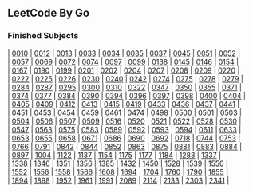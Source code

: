 ## LeetCode By Go

### Finished Subjects

| [0010](https://github.com/Harpsichord1207/GoLeetCode/blob/main/subs/10.go) | [0012](https://github.com/Harpsichord1207/GoLeetCode/blob/main/subs/12.go) | [0013](https://github.com/Harpsichord1207/GoLeetCode/blob/main/subs/13.go) | [0033](https://github.com/Harpsichord1207/GoLeetCode/blob/main/subs/33.go) | [0034](https://github.com/Harpsichord1207/GoLeetCode/blob/main/subs/34.go) | [0035](https://github.com/Harpsichord1207/GoLeetCode/blob/main/subs/35.go) | [0037](https://github.com/Harpsichord1207/GoLeetCode/blob/main/subs/37.go) | [0045](https://github.com/Harpsichord1207/GoLeetCode/blob/main/subs/45.go) | [0051](https://github.com/Harpsichord1207/GoLeetCode/blob/main/subs/51.go) | [0052](https://github.com/Harpsichord1207/GoLeetCode/blob/main/subs/52.go) |  
| [0057](https://github.com/Harpsichord1207/GoLeetCode/blob/main/subs/57.go) | [0069](https://github.com/Harpsichord1207/GoLeetCode/blob/main/subs/69.go) | [0072](https://github.com/Harpsichord1207/GoLeetCode/blob/main/subs/72.go) | [0074](https://github.com/Harpsichord1207/GoLeetCode/blob/main/subs/74.go) | [0097](https://github.com/Harpsichord1207/GoLeetCode/blob/main/subs/97.go) | [0099](https://github.com/Harpsichord1207/GoLeetCode/blob/main/subs/99.go) | [0138](https://github.com/Harpsichord1207/GoLeetCode/blob/main/subs/138.go) | [0145](https://github.com/Harpsichord1207/GoLeetCode/blob/main/subs/145.go) | [0146](https://github.com/Harpsichord1207/GoLeetCode/blob/main/subs/146.go) | [0154](https://github.com/Harpsichord1207/GoLeetCode/blob/main/subs/154.go) |  
| [0167](https://github.com/Harpsichord1207/GoLeetCode/blob/main/subs/167.go) | [0190](https://github.com/Harpsichord1207/GoLeetCode/blob/main/subs/190.go) | [0199](https://github.com/Harpsichord1207/GoLeetCode/blob/main/subs/199.go) | [0201](https://github.com/Harpsichord1207/GoLeetCode/blob/main/subs/201.go) | [0202](https://github.com/Harpsichord1207/GoLeetCode/blob/main/subs/202.go) | [0204](https://github.com/Harpsichord1207/GoLeetCode/blob/main/subs/204.go) | [0207](https://github.com/Harpsichord1207/GoLeetCode/blob/main/subs/207.go) | [0208](https://github.com/Harpsichord1207/GoLeetCode/blob/main/subs/208.go) | [0209](https://github.com/Harpsichord1207/GoLeetCode/blob/main/subs/209.go) | [0220](https://github.com/Harpsichord1207/GoLeetCode/blob/main/subs/220.go) |  
| [0222](https://github.com/Harpsichord1207/GoLeetCode/blob/main/subs/222.go) | [0225](https://github.com/Harpsichord1207/GoLeetCode/blob/main/subs/225.go) | [0226](https://github.com/Harpsichord1207/GoLeetCode/blob/main/subs/226.go) | [0230](https://github.com/Harpsichord1207/GoLeetCode/blob/main/subs/230.go) | [0240](https://github.com/Harpsichord1207/GoLeetCode/blob/main/subs/240.go) | [0242](https://github.com/Harpsichord1207/GoLeetCode/blob/main/subs/242.go) | [0274](https://github.com/Harpsichord1207/GoLeetCode/blob/main/subs/274.go) | [0275](https://github.com/Harpsichord1207/GoLeetCode/blob/main/subs/275.go) | [0278](https://github.com/Harpsichord1207/GoLeetCode/blob/main/subs/278.go) | [0279](https://github.com/Harpsichord1207/GoLeetCode/blob/main/subs/279.go) |  
| [0284](https://github.com/Harpsichord1207/GoLeetCode/blob/main/subs/284.go) | [0287](https://github.com/Harpsichord1207/GoLeetCode/blob/main/subs/287.go) | [0295](https://github.com/Harpsichord1207/GoLeetCode/blob/main/subs/295.go) | [0300](https://github.com/Harpsichord1207/GoLeetCode/blob/main/subs/300.go) | [0310](https://github.com/Harpsichord1207/GoLeetCode/blob/main/subs/310.go) | [0322](https://github.com/Harpsichord1207/GoLeetCode/blob/main/subs/322.go) | [0347](https://github.com/Harpsichord1207/GoLeetCode/blob/main/subs/347.go) | [0350](https://github.com/Harpsichord1207/GoLeetCode/blob/main/subs/350.go) | [0355](https://github.com/Harpsichord1207/GoLeetCode/blob/main/subs/355.go) | [0371](https://github.com/Harpsichord1207/GoLeetCode/blob/main/subs/371.go) |  
| [0374](https://github.com/Harpsichord1207/GoLeetCode/blob/main/subs/374.go) | [0377](https://github.com/Harpsichord1207/GoLeetCode/blob/main/subs/377.go) | [0384](https://github.com/Harpsichord1207/GoLeetCode/blob/main/subs/384.go) | [0390](https://github.com/Harpsichord1207/GoLeetCode/blob/main/subs/390.go) | [0394](https://github.com/Harpsichord1207/GoLeetCode/blob/main/subs/394.go) | [0396](https://github.com/Harpsichord1207/GoLeetCode/blob/main/subs/396.go) | [0397](https://github.com/Harpsichord1207/GoLeetCode/blob/main/subs/397.go) | [0398](https://github.com/Harpsichord1207/GoLeetCode/blob/main/subs/398.go) | [0400](https://github.com/Harpsichord1207/GoLeetCode/blob/main/subs/400.go) | [0404](https://github.com/Harpsichord1207/GoLeetCode/blob/main/subs/404.go) |  
| [0405](https://github.com/Harpsichord1207/GoLeetCode/blob/main/subs/405.go) | [0409](https://github.com/Harpsichord1207/GoLeetCode/blob/main/subs/409.go) | [0412](https://github.com/Harpsichord1207/GoLeetCode/blob/main/subs/412.go) | [0413](https://github.com/Harpsichord1207/GoLeetCode/blob/main/subs/413.go) | [0415](https://github.com/Harpsichord1207/GoLeetCode/blob/main/subs/415.go) | [0419](https://github.com/Harpsichord1207/GoLeetCode/blob/main/subs/419.go) | [0433](https://github.com/Harpsichord1207/GoLeetCode/blob/main/subs/433.go) | [0436](https://github.com/Harpsichord1207/GoLeetCode/blob/main/subs/436.go) | [0437](https://github.com/Harpsichord1207/GoLeetCode/blob/main/subs/437.go) | [0441](https://github.com/Harpsichord1207/GoLeetCode/blob/main/subs/441.go) |  
| [0451](https://github.com/Harpsichord1207/GoLeetCode/blob/main/subs/451.go) | [0453](https://github.com/Harpsichord1207/GoLeetCode/blob/main/subs/453.go) | [0454](https://github.com/Harpsichord1207/GoLeetCode/blob/main/subs/454.go) | [0459](https://github.com/Harpsichord1207/GoLeetCode/blob/main/subs/459.go) | [0461](https://github.com/Harpsichord1207/GoLeetCode/blob/main/subs/461.go) | [0474](https://github.com/Harpsichord1207/GoLeetCode/blob/main/subs/474.go) | [0498](https://github.com/Harpsichord1207/GoLeetCode/blob/main/subs/498.go) | [0500](https://github.com/Harpsichord1207/GoLeetCode/blob/main/subs/500.go) | [0501](https://github.com/Harpsichord1207/GoLeetCode/blob/main/subs/501.go) | [0503](https://github.com/Harpsichord1207/GoLeetCode/blob/main/subs/503.go) |  
| [0504](https://github.com/Harpsichord1207/GoLeetCode/blob/main/subs/504.go) | [0506](https://github.com/Harpsichord1207/GoLeetCode/blob/main/subs/506.go) | [0507](https://github.com/Harpsichord1207/GoLeetCode/blob/main/subs/507.go) | [0509](https://github.com/Harpsichord1207/GoLeetCode/blob/main/subs/509.go) | [0516](https://github.com/Harpsichord1207/GoLeetCode/blob/main/subs/516.go) | [0520](https://github.com/Harpsichord1207/GoLeetCode/blob/main/subs/520.go) | [0521](https://github.com/Harpsichord1207/GoLeetCode/blob/main/subs/521.go) | [0522](https://github.com/Harpsichord1207/GoLeetCode/blob/main/subs/522.go) | [0528](https://github.com/Harpsichord1207/GoLeetCode/blob/main/subs/528.go) | [0530](https://github.com/Harpsichord1207/GoLeetCode/blob/main/subs/530.go) |  
| [0547](https://github.com/Harpsichord1207/GoLeetCode/blob/main/subs/547.go) | [0563](https://github.com/Harpsichord1207/GoLeetCode/blob/main/subs/563.go) | [0575](https://github.com/Harpsichord1207/GoLeetCode/blob/main/subs/575.go) | [0583](https://github.com/Harpsichord1207/GoLeetCode/blob/main/subs/583.go) | [0589](https://github.com/Harpsichord1207/GoLeetCode/blob/main/subs/589.go) | [0592](https://github.com/Harpsichord1207/GoLeetCode/blob/main/subs/592.go) | [0593](https://github.com/Harpsichord1207/GoLeetCode/blob/main/subs/593.go) | [0594](https://github.com/Harpsichord1207/GoLeetCode/blob/main/subs/594.go) | [0611](https://github.com/Harpsichord1207/GoLeetCode/blob/main/subs/611.go) | [0633](https://github.com/Harpsichord1207/GoLeetCode/blob/main/subs/633.go) |  
| [0653](https://github.com/Harpsichord1207/GoLeetCode/blob/main/subs/653.go) | [0655](https://github.com/Harpsichord1207/GoLeetCode/blob/main/subs/655.go) | [0658](https://github.com/Harpsichord1207/GoLeetCode/blob/main/subs/658.go) | [0671](https://github.com/Harpsichord1207/GoLeetCode/blob/main/subs/671.go) | [0686](https://github.com/Harpsichord1207/GoLeetCode/blob/main/subs/686.go) | [0690](https://github.com/Harpsichord1207/GoLeetCode/blob/main/subs/690.go) | [0692](https://github.com/Harpsichord1207/GoLeetCode/blob/main/subs/692.go) | [0718](https://github.com/Harpsichord1207/GoLeetCode/blob/main/subs/718.go) | [0744](https://github.com/Harpsichord1207/GoLeetCode/blob/main/subs/744.go) | [0753](https://github.com/Harpsichord1207/GoLeetCode/blob/main/subs/753.go) |  
| [0766](https://github.com/Harpsichord1207/GoLeetCode/blob/main/subs/766.go) | [0791](https://github.com/Harpsichord1207/GoLeetCode/blob/main/subs/791.go) | [0842](https://github.com/Harpsichord1207/GoLeetCode/blob/main/subs/842.go) | [0844](https://github.com/Harpsichord1207/GoLeetCode/blob/main/subs/844.go) | [0852](https://github.com/Harpsichord1207/GoLeetCode/blob/main/subs/852.go) | [0863](https://github.com/Harpsichord1207/GoLeetCode/blob/main/subs/863.go) | [0875](https://github.com/Harpsichord1207/GoLeetCode/blob/main/subs/875.go) | [0881](https://github.com/Harpsichord1207/GoLeetCode/blob/main/subs/881.go) | [0883](https://github.com/Harpsichord1207/GoLeetCode/blob/main/subs/883.go) | [0884](https://github.com/Harpsichord1207/GoLeetCode/blob/main/subs/884.go) |  
| [0897](https://github.com/Harpsichord1207/GoLeetCode/blob/main/subs/897.go) | [1004](https://github.com/Harpsichord1207/GoLeetCode/blob/main/subs/1004.go) | [1122](https://github.com/Harpsichord1207/GoLeetCode/blob/main/subs/1122.go) | [1137](https://github.com/Harpsichord1207/GoLeetCode/blob/main/subs/1137.go) | [1154](https://github.com/Harpsichord1207/GoLeetCode/blob/main/subs/1154.go) | [1175](https://github.com/Harpsichord1207/GoLeetCode/blob/main/subs/1175.go) | [1177](https://github.com/Harpsichord1207/GoLeetCode/blob/main/subs/1177.go) | [1184](https://github.com/Harpsichord1207/GoLeetCode/blob/main/subs/1184.go) | [1283](https://github.com/Harpsichord1207/GoLeetCode/blob/main/subs/1283.go) | [1337](https://github.com/Harpsichord1207/GoLeetCode/blob/main/subs/1337.go) |  
| [1338](https://github.com/Harpsichord1207/GoLeetCode/blob/main/subs/1338.go) | [1346](https://github.com/Harpsichord1207/GoLeetCode/blob/main/subs/1346.go) | [1351](https://github.com/Harpsichord1207/GoLeetCode/blob/main/subs/1351.go) | [1356](https://github.com/Harpsichord1207/GoLeetCode/blob/main/subs/1356.go) | [1385](https://github.com/Harpsichord1207/GoLeetCode/blob/main/subs/1385.go) | [1432](https://github.com/Harpsichord1207/GoLeetCode/blob/main/subs/1432.go) | [1450](https://github.com/Harpsichord1207/GoLeetCode/blob/main/subs/1450.go) | [1528](https://github.com/Harpsichord1207/GoLeetCode/blob/main/subs/1528.go) | [1539](https://github.com/Harpsichord1207/GoLeetCode/blob/main/subs/1539.go) | [1550](https://github.com/Harpsichord1207/GoLeetCode/blob/main/subs/1550.go) |  
| [1552](https://github.com/Harpsichord1207/GoLeetCode/blob/main/subs/1552.go) | [1556](https://github.com/Harpsichord1207/GoLeetCode/blob/main/subs/1556.go) | [1558](https://github.com/Harpsichord1207/GoLeetCode/blob/main/subs/1558.go) | [1566](https://github.com/Harpsichord1207/GoLeetCode/blob/main/subs/1566.go) | [1608](https://github.com/Harpsichord1207/GoLeetCode/blob/main/subs/1608.go) | [1694](https://github.com/Harpsichord1207/GoLeetCode/blob/main/subs/1694.go) | [1704](https://github.com/Harpsichord1207/GoLeetCode/blob/main/subs/1704.go) | [1760](https://github.com/Harpsichord1207/GoLeetCode/blob/main/subs/1760.go) | [1790](https://github.com/Harpsichord1207/GoLeetCode/blob/main/subs/1790.go) | [1855](https://github.com/Harpsichord1207/GoLeetCode/blob/main/subs/1855.go) |  
| [1894](https://github.com/Harpsichord1207/GoLeetCode/blob/main/subs/1894.go) | [1898](https://github.com/Harpsichord1207/GoLeetCode/blob/main/subs/1898.go) | [1952](https://github.com/Harpsichord1207/GoLeetCode/blob/main/subs/1952.go) | [1961](https://github.com/Harpsichord1207/GoLeetCode/blob/main/subs/1961.go) | [1991](https://github.com/Harpsichord1207/GoLeetCode/blob/main/subs/1991.go) | [2089](https://github.com/Harpsichord1207/GoLeetCode/blob/main/subs/2089.go) | [2114](https://github.com/Harpsichord1207/GoLeetCode/blob/main/subs/2114.go) | [2133](https://github.com/Harpsichord1207/GoLeetCode/blob/main/subs/2133.go) | [2303](https://github.com/Harpsichord1207/GoLeetCode/blob/main/subs/2303.go) | [2341](https://github.com/Harpsichord1207/GoLeetCode/blob/main/subs/2341.go) |  
